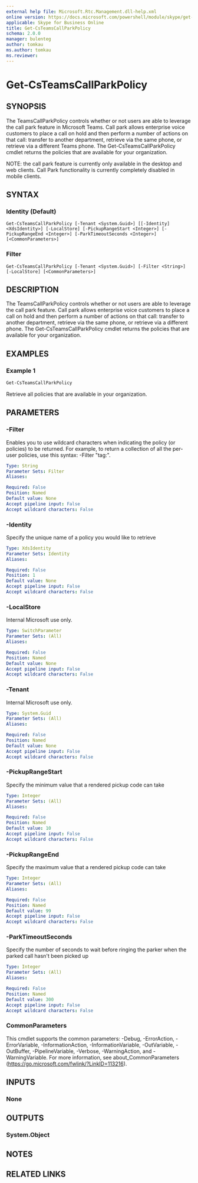 ```yaml
---
external help file: Microsoft.Rtc.Management.dll-help.xml
online version: https://docs.microsoft.com/powershell/module/skype/get-csteamscallparkpolicy
applicable: Skype for Business Online
title: Get-CsTeamsCallParkPolicy
schema: 2.0.0
manager: bulenteg
author: tomkau
ms.author: tomkau
ms.reviewer:
---
```


# Get-CsTeamsCallParkPolicy

## SYNOPSIS

The TeamsCallParkPolicy controls whether or not users are able to leverage the call park feature in Microsoft Teams.  Call park allows enterprise voice customers to place a call on hold and then perform a number of actions on that call: transfer to another department, retrieve via the same phone, or retrieve via a different Teams phone.  The Get-CsTeamsCallParkPolicy cmdlet returns the policies that are available for your organization.

NOTE: the call park feature is currently only available in the desktop and web clients.  Call Park functionality is currently completely disabled in mobile clients.

## SYNTAX

### Identity (Default)
```
Get-CsTeamsCallParkPolicy [-Tenant <System.Guid>] [[-Identity] <XdsIdentity>] [-LocalStore] [-PickupRangeStart <Integer>] [-PickupRangeEnd <Integer>] [-ParkTimeoutSeconds <Integer>] [<CommonParameters>]
```

### Filter
```
Get-CsTeamsCallParkPolicy [-Tenant <System.Guid>] [-Filter <String>] [-LocalStore] [<CommonParameters>]
```

## DESCRIPTION
The TeamsCallParkPolicy controls whether or not users are able to leverage the call park feature.  Call park allows enterprise voice customers to place a call on hold and then perform a number of actions on that call: transfer to another department, retrieve via the same phone, or retrieve via a different phone.  The Get-CsTeamsCallParkPolicy cmdlet returns the policies that are available for your organization.

## EXAMPLES

### Example 1
```powershell
Get-CsTeamsCallParkPolicy
```

Retrieve all policies that are available in your organization.

## PARAMETERS

### -Filter
Enables you to use wildcard characters when indicating the policy (or policies) to be returned. For example, to return a collection of all the per-user policies, use this syntax: -Filter "tag:".

```yaml
Type: String
Parameter Sets: Filter
Aliases:

Required: False
Position: Named
Default value: None
Accept pipeline input: False
Accept wildcard characters: False
```

### -Identity
Specify the unique name of a policy you would like to retrieve

```yaml
Type: XdsIdentity
Parameter Sets: Identity
Aliases:

Required: False
Position: 1
Default value: None
Accept pipeline input: False
Accept wildcard characters: False
```

### -LocalStore
Internal Microsoft use only.

```yaml
Type: SwitchParameter
Parameter Sets: (All)
Aliases:

Required: False
Position: Named
Default value: None
Accept pipeline input: False
Accept wildcard characters: False
```

### -Tenant
Internal Microsoft use only.

```yaml
Type: System.Guid
Parameter Sets: (All)
Aliases:

Required: False
Position: Named
Default value: None
Accept pipeline input: False
Accept wildcard characters: False
```

### -PickupRangeStart
Specify the minimum value that a rendered pickup code can take

```yaml
Type: Integer
Parameter Sets: (All)
Aliases:

Required: False
Position: Named
Default value: 10
Accept pipeline input: False
Accept wildcard characters: False
```

### -PickupRangeEnd
Specify the maximum value that a rendered pickup code can take

```yaml
Type: Integer
Parameter Sets: (All)
Aliases:

Required: False
Position: Named
Default value: 99
Accept pipeline input: False
Accept wildcard characters: False
```

### -ParkTimeoutSeconds
Specify the number of seconds to wait before ringing the parker when the parked call hasn't been picked up

```yaml
Type: Integer
Parameter Sets: (All)
Aliases:

Required: False
Position: Named
Default value: 300
Accept pipeline input: False
Accept wildcard characters: False
```

### CommonParameters
This cmdlet supports the common parameters: -Debug, -ErrorAction, -ErrorVariable, -InformationAction, -InformationVariable, -OutVariable, -OutBuffer, -PipelineVariable, -Verbose, -WarningAction, and -WarningVariable.
For more information, see about_CommonParameters (https://go.microsoft.com/fwlink/?LinkID=113216).

## INPUTS

### None


## OUTPUTS

### System.Object

## NOTES

## RELATED LINKS
